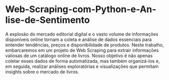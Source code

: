 # Web-Scraping-com-Python-e-An-lise-de-Sentimento
A explosão do mercado editorial digital e o vasto volume de informações disponíveis online tornam a coleta e análise de dados essenciais para entender tendências, preços e disponibilidade de produtos. Neste trabalho, embarcaremos em um projeto de Web Scraping para extrair informações valiosas de um catálogo online de livros. Nosso objetivo é não apenas coletar esses dados de forma automatizada, mas também organizá-los e, em seguida, realizar análises exploratórias e visualizações que permitam insights sobre o mercado de livros.
